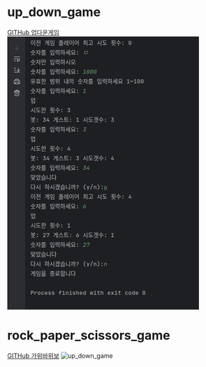 # up_down_game
[GITHub 업다운게임](https://github.com/leeyounghuncom/up_down_game)
![up_down_game](https://github.com/leeyounghuncom/up_down_game/blob/main/Screenshot%20from%202024-06-28%2018-46-15.png?raw=true)

# rock_paper_scissors_game
[GITHub 가위바위보](https://github.com/leeyounghuncom/rock_paper_scissors_game)
![up_down_game](https://github.com/leeyounghuncom/rock_paper_scissors_game/blob/main/Screenshot%20from%202024-06-28%2020-18-32.png?raw=true)
